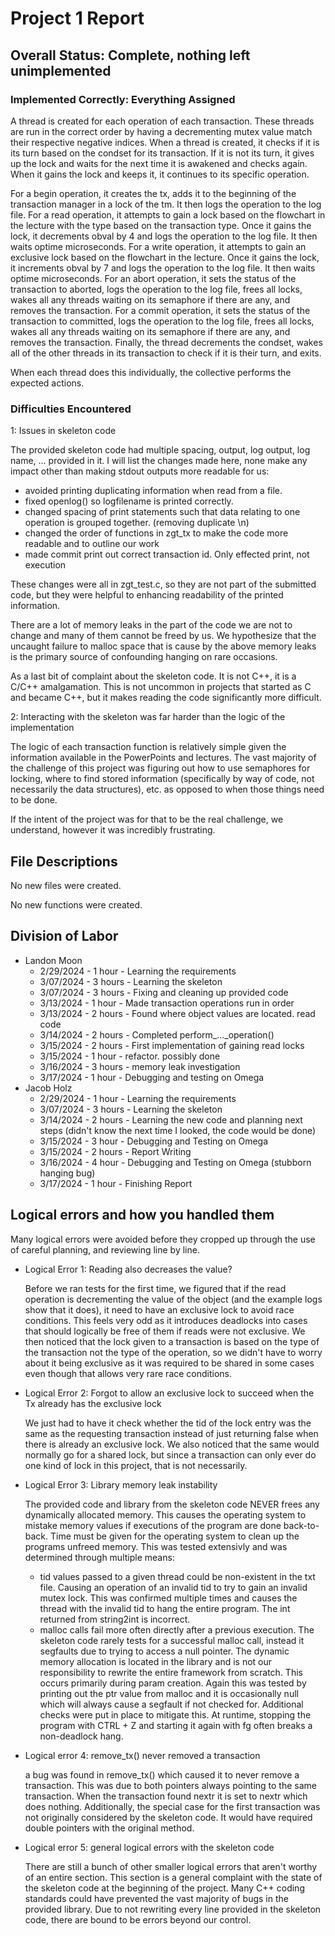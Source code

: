 <!--
More information found on page 9 of project_description.pdf. https://github.com/lankm/uta-dbms/issues/5

Convert to pdf when finalized.
-->

# Project 1 Report

## Overall Status: Complete, nothing left unimplemented

### Implemented Correctly: Everything Assigned

A thread is created for each operation of each transaction.
These threads are run in the correct order by having a decrementing mutex value match their respective negative indices.
When a thread is created, it checks if it is its turn based on the condset for its transaction. If it is not its turn, it gives up the lock and waits for the next time it is awakened and checks again. When it gains the lock and keeps it, it continues to its specific operation.

For a begin operation, it creates the tx, adds it to the beginning of the transaction manager in a lock of the tm. It then logs the operation to the log file.
For a read operation, it attempts to gain a lock based on the flowchart in the lecture with the type based on the transaction type. Once it gains the lock, it decrements obval by 4 and logs the operation to the log file. It then waits optime microseconds.
For a write operation, it attempts to gain an exclusive lock based on the flowchart in the lecture. Once it gains the lock, it increments obval by 7 and logs the operation to the log file. It then waits optime microseconds.
For an abort operation, it sets the status of the transaction to aborted, logs the operation to the log file, frees all locks, wakes all any threads waiting on its semaphore if there are any, and removes the transaction.
For a commit operation, it sets the status of the transaction to committed, logs the operation to the log file, frees all locks, wakes all any threads waiting on its semaphore if there are any, and removes the transaction.
Finally, the thread decrements the condset, wakes all of the other threads in its transaction to check if it is their turn, and exits.

When each thread does this individually, the collective performs the expected actions.

### Difficulties Encountered

1: Issues in skeleton code

The provided skeleton code had multiple spacing, output, log output, log name, ... provided in it. I will list the changes made here, none make any impact other than making stdout outputs more readable for us:

- avoided printing duplicating information when read from a file.
- fixed openlog() so logfilename is printed correctly.
- changed spacing of print statements such that data relating to one operation is grouped together. (removing duplicate \n)
- changed the order of functions in zgt_tx to make the code more readable and to outline our work
- made commit print out correct transaction id. Only effected print, not execution

These changes were all in zgt_test.c, so they are not part of the submitted code, but they were helpful to enhancing readability of the printed information.

There are a lot of memory leaks in the part of the code we are not to change and many of them cannot be freed by us.
We hypothesize that the uncaught failure to malloc space that is cause by the above memory leaks is the primary source of confounding hanging on rare occasions.

As a last bit of complaint about the skeleton code. It is not C++, it is a C/C++ amalgamation.
This is not uncommon in projects that started as C and became C++, but it makes reading the code significantly more difficult.

2: Interacting with the skeleton was far harder than the logic of the implementation

The logic of each transaction function is relatively simple given the information available in the PowerPoints and lectures.
The vast majority of the challenge of this project was figuring out how to use semaphores for locking, where to find stored information (specifically by way of code, not necessarily the data structures), etc. as opposed to when those things need to be done.

If the intent of the project was for that to be the real challenge, we understand, however it was incredibly frustrating.

## File Descriptions

No new files were created.

No new functions were created.

## Division of Labor

- Landon Moon
  - 2/29/2024 - 1 hour - Learning the requirements
  - 3/07/2024 - 3 hours - Learning the skeleton
  - 3/07/2024 - 3 hours - Fixing and cleaning up provided code
  - 3/13/2024 - 1 hour - Made transaction operations run in order
  - 3/13/2024 - 2 hours - Found where object values are located. read code
  - 3/14/2024 - 2 hours - Completed perform\_...\_operation()
  - 3/15/2024 - 2 hours - First implementation of gaining read locks
  - 3/15/2024 - 1 hour - refactor. possibly done
  - 3/16/2024 - 3 hours - memory leak investigation
  - 3/17/2024 - 1 hour - Debugging and testing on Omega
- Jacob Holz
  - 2/29/2024 - 1 hour - Learning the requirements
  - 3/07/2024 - 3 hours - Learning the skeleton
  - 3/14/2024 - 2 hours - Learning the new code and planning next steps (didn't know the next time I looked, the code would be done)
  - 3/15/2024 - 3 hour - Debugging and Testing on Omega
  - 3/15/2024 - 2 hours - Report Writing
  - 3/16/2024 - 4 hour - Debugging and Testing on Omega (stubborn hanging bug)
  - 3/17/2024 - 1 hour - Finishing Report

## Logical errors and how you handled them

Many logical errors were avoided before they cropped up through the use of careful planning, and reviewing line by line.

- Logical Error 1: Reading also decreases the value?

  Before we ran tests for the first time, we figured that if the read operation is decrementing the value of the object (and the example logs show that it does), it need to have an exclusive lock to avoid race conditions. This feels very odd as it introduces deadlocks into cases that should logically be free of them if reads were not exclusive. We then noticed that the lock given to a transaction is based on the type of the transaction not the type of the operation, so we didn't have to worry about it being exclusive as it was required to be shared in some cases even though that allows very rare race conditions.

- Logical Error 2: Forgot to allow an exclusive lock to succeed when the Tx already has the exclusive lock

  We just had to have it check whether the tid of the lock entry was the same as the requesting transaction instead of just returning false when there is already an exclusive lock. We also noticed that the same would normally go for a shared lock, but since a transaction can only ever do one kind of lock in this project, that is not necessarily.

- Logical Error 3: Library memory leak instability

  The provided code and library from the skeleton code NEVER frees any dynamically allocated memory. This causes the operating system to mistake memory values if executions of the program are done back-to-back. Time must be given for the operating system to clean up the programs unfreed memory. This was tested extensivly and was determined through multiple means:

  - tid values passed to a given thread could be non-existent in the txt file. Causing an operation of an invalid tid to try to gain an invalid mutex lock. This was confirmed multiple times and causes the thread with the invalid tid to hang the entire program. The int returned from string2int is incorrect.
  - malloc calls fail more often directly after a previous execution. The skeleton code rarely tests for a successful malloc call, instead it segfaults due to trying to access a null pointer. The dynamic memory allocation is located in the library and is not our responsibility to rewrite the entire framework from scratch. This occurs primarily during param creation. Again this was tested by printing out the ptr value from malloc and it is occasionally null which will always cause a segfault if not checked for. Additional checks were put in place to mitigate this.
    At runtime, stopping the program with CTRL + Z and starting it again with fg often breaks a non-deadlock hang.

- Logical error 4: remove_tx() never removed a transaction

  a bug was found in remove_tx() which caused it to never remove a transaction. This was due to both pointers always pointing to the same transaction. When the transaction found nextr it is set to nextr which does nothing. Additionally, the special case for the first transaction was not originally considered by the skeleton code. It would have required double pointers with the original method.

- Logical error 5: general logical errors with the skeleton code

  There are still a bunch of other smaller logical errors that aren't worthy of an entire section. This section is a general complaint with the state of the skeleton code at the beginning of the project. Many C++ coding standards could have prevented the vast majority of bugs in the provided library. Due to not rewriting every line provided in the skeleton code, there are bound to be errors beyond our control.
